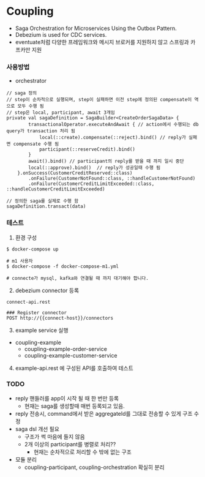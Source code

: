 # Coupling

- Saga Orchestration for Microservices Using the Outbox Pattern.
- Debezium is used for CDC services.
- eventuate처럼 다양한 프레임워크와 메시지 브로커를 지원하지 않고 스프링과 카프카만 지원

### 사용방법

- orchestrator

```
// saga 정의
// step이 순차적으로 실행되며, step이 실패하면 이전 step에 정의된 compensate이 역으로 모두 수행 됨
// step은 local, participant, await 3개임
private val sagaDefinition = SagaBuilder<CreateOrderSagaData> {
        transactionalOperator.executeAndAwait { // action에서 수행되는 db query가 transaction 처리 됨
            local(::create).compensate(::reject).bind() // reply가 실패면 compensate 수행 됨
            participant(::reserveCredit).bind()
        }
        await().bind() // participant의 reply를 받을 때 까지 일시 중단
        local(::approve).bind()  // reply가 성공일때 수행 됨
    }.onSuccess(CustomerCreditReserved::class)
        .onFailure(CustomerNotFound::class, ::handleCustomerNotFound)
        .onFailure(CustomerCreditLimitExceeded::class, ::handleCustomerCreditLimitExceeded)
 
// 정의한 saga를 실제로 수행 함
sagaDefinition.transact(data)        
```

### 테스트

1. 환경 구성

```
$ docker-compose up

# m1 사용자
$ docker-compose -f docker-compose-m1.yml

# connecte가 mysql, kafka와 연결될 때 까지 대기해야 합니다.
```

2. debezium connector 등록

```
connect-api.rest

### Register connector
POST http://{{connect-host}}/connectors
```

3. example service 실행

- coupling-example
    - coupling-example-order-service
    - coupling-example-customer-service

4. example-api.rest 에 구성된 API를 호출하여 테스트

### TODO

- reply 핸들러를 app이 시작 될 때 한 번만 등록
    - 현재는 saga를 생성할때 매번 등록되고 있음.
- reply 전송시, command에서 받은 aggregateId를 그대로 전송할 수 있게 구조 수정
- saga dsl 개선 필요
    - 구조가 썩 마음에 들지 않음
    - 2개 이상의 participant를 병렬로 처리??
        - 현재는 순차적으로 처리할 수 밖에 없는 구조
- 모듈 분리
    - coupling-participant, coupling-orchestration 확실히 분리
